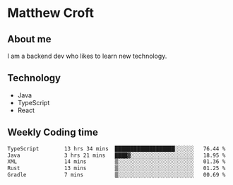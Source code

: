 # Matthew Croft

## About me
I am a backend dev who likes to learn new technology. 

## Technology
- Java
- TypeScript
- React

## Weekly Coding time
<!--START_SECTION:waka-->

```txt
TypeScript        13 hrs 34 mins  ███████████████████░░░░░░   76.44 %
Java              3 hrs 21 mins   ████▓░░░░░░░░░░░░░░░░░░░░   18.95 %
XML               14 mins         ▒░░░░░░░░░░░░░░░░░░░░░░░░   01.36 %
Rust              13 mins         ▒░░░░░░░░░░░░░░░░░░░░░░░░   01.25 %
Gradle            7 mins          ▒░░░░░░░░░░░░░░░░░░░░░░░░   00.69 %
```

<!--END_SECTION:waka-->
